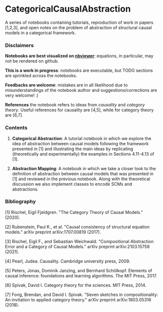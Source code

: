 
# CategoricalCausalAbstraction
A series of notebooks containing tutorials, reproduction of work in papers [1,2,3], and open notes on the problem of abstraction of structural causal models in a categorical framework.

### Disclaimers

**Notebooks are best visualized on [nbviewer](https://nbviewer.jupyter.org/)**: equations, in particular, may not be rendered on github.

**This is a work in progress**: notebooks are executable, but TODO sections are sprinkled across the notebooks.

**Feedbacks are welcome**: mistakes are in all likelihood due to misunderstandings of the notebook author and suggestions/corrections are very welcome! :)

**References** the notebook refers to ideas from *causality* and *category theory*. Useful references for causality are [4,5], while for category theory are [6,7].


### Contents

1. **Categorical Abstraction**: A tutorial notebook in which we explore the idea of abstraction between causal models following the framework presented in [1] and illustrating the main ideas by replicating (theoretically and experimentally) the examples in Sections 4.11-4.13 of [1].

2. **Abstraction Mapping**: A notebook in which we take a closer look to the definition of abstraction between causal models that was presented in [1] and reviewed in the previous notebook. Along with the theoretical discussion we also implement classes to encode SCMs and abstractions.



### Bibliography

[1] Rischel, Eigil Fjeldgren. "The Category Theory of Causal Models." (2020).

[2] Rubenstein, Paul K., et al. "Causal consistency of structural equation models." arXiv preprint arXiv:1707.00819 (2017).

[3] Rischel, Eigil F., and Sebastian Weichwald. "Compositional Abstraction Error and a Category of Causal Models." arXiv preprint arXiv:2103.15758 (2021).

[4] Pearl, Judea. Causality. Cambridge university press, 2009.

[5] Peters, Jonas, Dominik Janzing, and Bernhard Schölkopf. Elements of causal inference: foundations and learning algorithms. The MIT Press, 2017.

[6] Spivak, David I. Category theory for the sciences. MIT Press, 2014.

[7] Fong, Brendan, and David I. Spivak. "Seven sketches in compositionality: An invitation to applied category theory." arXiv preprint arXiv:1803.05316 (2018).